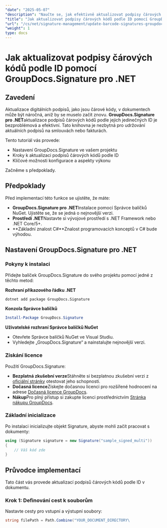 ```yaml
---
"date": "2025-05-07"
"description": "Naučte se, jak efektivně aktualizovat podpisy čárových kódů v dokumentech pomocí GroupDocs.Signature pro .NET. Postupujte podle našeho podrobného návodu ke správě podpisů."
"title": "Jak aktualizovat podpisy čárových kódů podle ID pomocí GroupDocs.Signature pro .NET"
"url": "/cs/net/signature-management/update-barcode-signatures-groupdocs-signature-net/"
"weight": 1
type: docs
---
```

# Jak aktualizovat podpisy čárových kódů podle ID pomocí GroupDocs.Signature pro .NET

## Zavedení
Aktualizace digitálních podpisů, jako jsou čárové kódy, v dokumentech může být náročná, aniž by se muselo začít znovu. **GroupDocs.Signature pro .NET**aktualizace podpisů čárových kódů podle jejich jedinečných ID je bezproblémová a efektivní. Tato knihovna je nezbytná pro udržování aktuálních podpisů na smlouvách nebo fakturách.

Tento tutoriál vás provede:
- Nastavení GroupDocs.Signature ve vašem projektu
- Kroky k aktualizaci podpisů čárových kódů podle ID
- Klíčové možnosti konfigurace a aspekty výkonu

Začněme s předpoklady.

## Předpoklady
Před implementací této funkce se ujistěte, že máte:
- **GroupDocs.Signature pro .NET**Instalace pomocí Správce balíčků NuGet. Ujistěte se, že se jedná o nejnovější verzi.
- **Prostředí .NET**Nastavte si vývojové prostředí s .NET Framework nebo .NET Core/5+.
- **Základní znalost C#**Znalost programovacích konceptů v C# bude výhodou.

## Nastavení GroupDocs.Signature pro .NET
### Pokyny k instalaci
Přidejte balíček GroupDocs.Signature do svého projektu pomocí jedné z těchto metod:

**Rozhraní příkazového řádku .NET**
```bash
dotnet add package GroupDocs.Signature
```

**Konzola Správce balíčků**
```powershell
Install-Package GroupDocs.Signature
```

**Uživatelské rozhraní Správce balíčků NuGet**
- Otevřete Správce balíčků NuGet ve Visual Studiu.
- Vyhledejte „GroupDocs.Signature“ a nainstalujte nejnovější verzi.

### Získání licence
Použití GroupDocs.Signature:
- **Bezplatná zkušební verze**Stáhněte si bezplatnou zkušební verzi z [oficiální stránky](https://releases.groupdocs.com/signature/net/) otestovat jeho schopnosti.
- **Dočasná licence**Získejte dočasnou licenci pro rozšířené hodnocení na adrese [Dočasná licence GroupDocs](https://purchase.groupdocs.com/temporary-license/).
- **Nákup**Pro plný přístup si zakupte licenci prostřednictvím [Stránka nákupu GroupDocs](https://purchase.groupdocs.com/buy).

### Základní inicializace
Po instalaci inicializujte objekt Signature, abyste mohli začít pracovat s dokumenty:

```csharp
using (Signature signature = new Signature("sample_signed_multi"))
{
    // Váš kód zde
}
```

## Průvodce implementací
Tato část vás provede aktualizací podpisů čárových kódů podle ID v dokumentu.

### Krok 1: Definování cest k souborům
Nastavte cesty pro vstupní a výstupní soubory:

```csharp
string filePath = Path.Combine("YOUR_DOCUMENT_DIRECTORY\